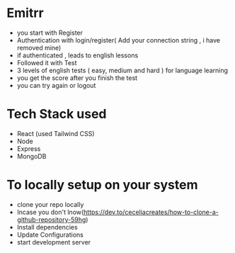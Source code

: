 # Emitrr

- you start with Register 
- Authentication with login/register( Add your connection string , i have removed mine)
- if authenticated , leads to english lessons
- Followed it with Test
- 3 levels of english tests ( easy, medium and hard ) for language learning
- you get the score after you finish the test
- you can try again or logout

# Tech Stack used

- React (used Tailwind CSS)
- Node
- Express
- MongoDB

# To locally setup on your system 
- clone your repo locally
- Incase you don't lnow(https://dev.to/ceceliacreates/how-to-clone-a-github-repository-59hg)
- Install dependencies
- Update Configurations
- start development server


